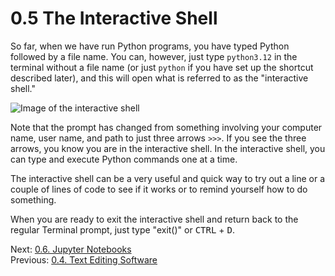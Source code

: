 # 0.5 The Interactive Shell

So far, when we have run Python programs, you have typed Python followed by a file name. You can, however, just type
`python3.12` in the terminal without a file name (or just `python` if you have set up the shortcut described later), and
this will open what is referred to as the "interactive shell."

![Image of the interactive shell](../images/interactive_python2.png)

Note that the prompt has changed from something involving your computer name, user name, and path to just
three arrows `>>>`. If you see the three arrows, you know you are in the interactive shell. In the interactive shell,
you can type and execute Python commands one at a time.

The interactive shell can be a very useful and quick way to try out a line or a couple of lines of code to see if it
works or to remind yourself how to do something.

When you are ready to exit the interactive shell and return back to the regular Terminal prompt, just type "exit()" or
<kbd>CTRL</kbd> + <kbd>D</kbd>.

Next: [0.6. Jupyter Notebooks](0.6.%20Jupyter%20Notebooks.md)<br>
Previous: [0.4. Text Editing Software](0.4.%20Text%20Editing%20Software.md)
